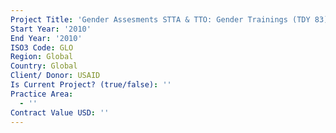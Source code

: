 ```yaml
---
Project Title: 'Gender Assesments STTA & TTO: Gender Trainings (TDY 83)'
Start Year: '2010'
End Year: '2010'
ISO3 Code: GLO
Region: Global
Country: Global
Client/ Donor: USAID
Is Current Project? (true/false): ''
Practice Area:
  - ''
Contract Value USD: ''
---
```

